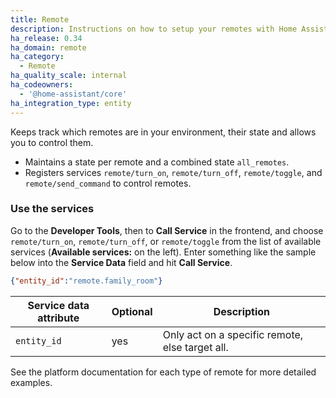 ```yaml
---
title: Remote
description: Instructions on how to setup your remotes with Home Assistant.
ha_release: 0.34
ha_domain: remote
ha_category:
  - Remote
ha_quality_scale: internal
ha_codeowners:
  - '@home-assistant/core'
ha_integration_type: entity
---
```


Keeps track which remotes are in your environment, their state and allows you to control them.

- Maintains a state per remote and a combined state `all_remotes`.
- Registers services `remote/turn_on`, `remote/turn_off`, `remote/toggle`, and `remote/send_command` to control remotes.

### Use the services

Go to the **Developer Tools**, then to **Call Service** in the frontend, and choose `remote/turn_on`, `remote/turn_off`, or `remote/toggle` from the list of available services (**Available services:** on the left). Enter something like the sample below into the **Service Data** field and hit **Call Service**.

```json
{"entity_id":"remote.family_room"}
```

| Service data attribute | Optional | Description                                     |
| ---------------------- | -------- | ----------------------------------------------- |
| `entity_id`            | yes      | Only act on a specific remote, else target all. |

See the platform documentation for each type of remote for more detailed examples.
